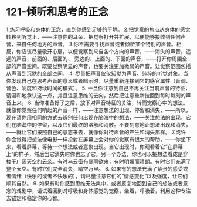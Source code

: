 # 121-倾听和思考的正念
1.练习呼吸和身体的正念，直到你感到足够的平静。
2.把觉察的焦点从身体的感觉转移到听觉上，——注意你的耳朵，把觉察打开并扩展，以便能够接收到任何声音，来自任何地方的声音。
3.你不需要寻找声音或者倾听某个特别的声音。相反，你应该尽量敬开心扉，以便觉察到来自各个方向的声音，——消失的声音，遥远的声音，前面的、后面的、 旁边的、上面的、下面的声音，——打开你周围全部的声音空间。既要觉察明显的声音，也要关注更加微弱的声音。让觉察范围包括从声音到沉默的全部空间。
4. 尽量把声音仅仅知觉为声音、纯粹的听觉对象。当你发现自己在思考声音的意义或者暗示时，尽量重新连接到它的感官属性（音调、音色、响度和持续时间的模式）。
5. 一旦你注意到自己不再关注当前声音的特征，请温和地承认这一点，并且注意思维的去向，然后把注意重新拉回到每时每刻的声音上来。
6. 当你准备好了之后，放下对声音特征的关注，转而觉察心中的想法。就像你觉察任何响起的声音一样，——注意想法的出现、停留和消失，——所以，现在请你用相同的方式去辨别任何出现在脑海中的想法，——关注想法的出现，它们在脑海中的停留，以及它们最终的溶解和消散。不要刻意地让想法出现和消失，——就让它们按照自己的意志来去，就像你对待声音的产生和消失那样。
7.或许你会觉得把想法像电影一样投射在屏幕上会对你的觉察有很大的帮助，——你坐下来，看着屏幕，等待一个想法或者意象出现。当它出现时，你观看着它“在屏幕上”的样子，然后当它消失时你也忘了它。另一个办法，你也可以把想法看成是穿梭于广阔天空的云朵。有时乌云密布暴雨欲来，有时明媚而晴朗。有时它们充满了整个天空。有时它们完全消失，晴空万里。
8. 如果有的想法充满了紧张的感受或者情绪（快乐的或者不快乐的），请尽量注意它们的“情感变化”以及强度，让它们顺其自然。
9. 如果有时你感到思维无法集中，或者反复地回到自己的想法或者意念的戏剧中，请试着回到对呼吸和身体感觉的觉察，坐着，呼吸着，利用这种专注去锚定和稳定你的心智。